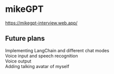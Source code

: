 # mikeGPT
https://mikegpt-interview.web.app/

## Future plans
Implementing LangChain and different chat modes  
Voice input and speech recognition  
Voice output  
Adding talking avatar of myself  
